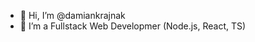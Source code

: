- 👋 Hi, I’m @damiankrajnak
- 👀 I’m a Fullstack Web Developmer (Node.js, React, TS)

<!---
damiankrajnak/damiankrajnak is a ✨ special ✨ repository because its `README.md` (this file) appears on your GitHub profile.
You can click the Preview link to take a look at your changes.
--->
